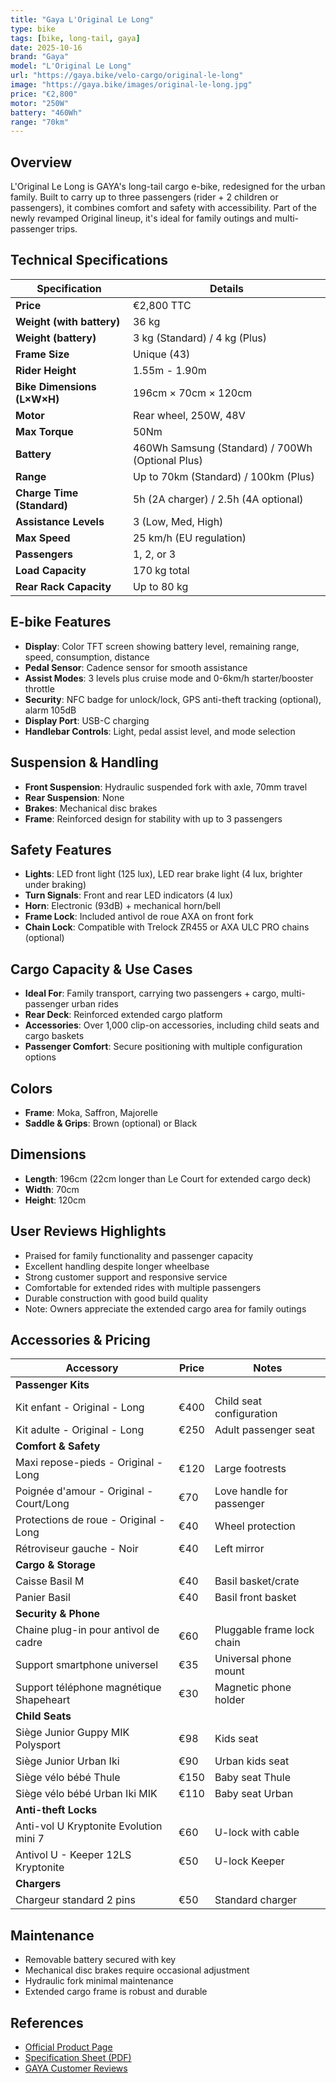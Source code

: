 ```yaml
---
title: "Gaya L'Original Le Long"
type: bike
tags: [bike, long-tail, gaya]
date: 2025-10-16
brand: "Gaya"
model: "L'Original Le Long"
url: "https://gaya.bike/velo-cargo/original-le-long"
image: "https://gaya.bike/images/original-le-long.jpg"
price: "€2,800"
motor: "250W"
battery: "460Wh"
range: "70km"
---
```


## Overview

L'Original Le Long is GAYA's long-tail cargo e-bike, redesigned for the urban family. Built to carry up to three passengers (rider + 2 children or passengers), it combines comfort and safety with accessibility. Part of the newly revamped Original lineup, it's ideal for family outings and multi-passenger trips.

## Technical Specifications

| Specification               | Details                                          |
| --------------------------- | ------------------------------------------------ |
| **Price**                   | €2,800 TTC                                       |
| **Weight (with battery)**   | 36 kg                                            |
| **Weight (battery)**        | 3 kg (Standard) / 4 kg (Plus)                    |
| **Frame Size**              | Unique (43)                                      |
| **Rider Height**            | 1.55m - 1.90m                                    |
| **Bike Dimensions (L×W×H)** | 196cm × 70cm × 120cm                             |
| **Motor**                   | Rear wheel, 250W, 48V                            |
| **Max Torque**              | 50Nm                                             |
| **Battery**                 | 460Wh Samsung (Standard) / 700Wh (Optional Plus) |
| **Range**                   | Up to 70km (Standard) / 100km (Plus)             |
| **Charge Time (Standard)**  | 5h (2A charger) / 2.5h (4A optional)             |
| **Assistance Levels**       | 3 (Low, Med, High)                               |
| **Max Speed**               | 25 km/h (EU regulation)                          |
| **Passengers**              | 1, 2, or 3                                       |
| **Load Capacity**           | 170 kg total                                     |
| **Rear Rack Capacity**      | Up to 80 kg                                      |

## E-bike Features

- **Display**: Color TFT screen showing battery level, remaining range, speed, consumption, distance
- **Pedal Sensor**: Cadence sensor for smooth assistance
- **Assist Modes**: 3 levels plus cruise mode and 0-6km/h starter/booster throttle
- **Security**: NFC badge for unlock/lock, GPS anti-theft tracking (optional), alarm 105dB
- **Display Port**: USB-C charging
- **Handlebar Controls**: Light, pedal assist level, and mode selection

## Suspension & Handling

- **Front Suspension**: Hydraulic suspended fork with axle, 70mm travel
- **Rear Suspension**: None
- **Brakes**: Mechanical disc brakes
- **Frame**: Reinforced design for stability with up to 3 passengers

## Safety Features

- **Lights**: LED front light (125 lux), LED rear brake light (4 lux, brighter under braking)
- **Turn Signals**: Front and rear LED indicators (4 lux)
- **Horn**: Electronic (93dB) + mechanical horn/bell
- **Frame Lock**: Included antivol de roue AXA on front fork
- **Chain Lock**: Compatible with Trelock ZR455 or AXA ULC PRO chains (optional)

## Cargo Capacity & Use Cases

- **Ideal For**: Family transport, carrying two passengers + cargo, multi-passenger urban rides
- **Rear Deck**: Reinforced extended cargo platform
- **Accessories**: Over 1,000 clip-on accessories, including child seats and cargo baskets
- **Passenger Comfort**: Secure positioning with multiple configuration options

## Colors

- **Frame**: Moka, Saffron, Majorelle
- **Saddle & Grips**: Brown (optional) or Black

## Dimensions

- **Length**: 196cm (22cm longer than Le Court for extended cargo deck)
- **Width**: 70cm
- **Height**: 120cm

## User Reviews Highlights

- Praised for family functionality and passenger capacity
- Excellent handling despite longer wheelbase
- Strong customer support and responsive service
- Comfortable for extended rides with multiple passengers
- Durable construction with good build quality
- Note: Owners appreciate the extended cargo area for family outings

## Accessories & Pricing

| Accessory                               | Price | Notes                      |
| --------------------------------------- | ----- | -------------------------- |
| **Passenger Kits**                      |       |                            |
| Kit enfant - Original - Long            | €400  | Child seat configuration   |
| Kit adulte - Original - Long            | €250  | Adult passenger seat       |
| **Comfort & Safety**                    |       |                            |
| Maxi repose-pieds - Original - Long     | €120  | Large footrests            |
| Poignée d'amour - Original - Court/Long | €70   | Love handle for passenger  |
| Protections de roue - Original - Long   | €40   | Wheel protection           |
| Rétroviseur gauche - Noir               | €40   | Left mirror                |
| **Cargo & Storage**                     |       |                            |
| Caisse Basil M                          | €40   | Basil basket/crate         |
| Panier Basil                            | €40   | Basil front basket         |
| **Security & Phone**                    |       |                            |
| Chaine plug-in pour antivol de cadre    | €60   | Pluggable frame lock chain |
| Support smartphone universel            | €35   | Universal phone mount      |
| Support téléphone magnétique Shapeheart | €30   | Magnetic phone holder      |
| **Child Seats**                         |       |                            |
| Siège Junior Guppy MIK Polysport        | €98   | Kids seat                  |
| Siège Junior Urban Iki                  | €90   | Urban kids seat            |
| Siège vélo bébé Thule                   | €150  | Baby seat Thule            |
| Siège vélo bébé Urban Iki MIK           | €110  | Baby seat Urban            |
| **Anti-theft Locks**                    |       |                            |
| Anti-vol U Kryptonite Evolution mini 7  | €60   | U-lock with cable          |
| Antivol U - Keeper 12LS Kryptonite      | €50   | U-lock Keeper              |
| **Chargers**                            |       |                            |
| Chargeur standard 2 pins                | €50   | Standard charger           |

## Maintenance

- Removable battery secured with key
- Mechanical disc brakes require occasional adjustment
- Hydraulic fork minimal maintenance
- Extended cargo frame is robust and durable

## References

- [Official Product Page](https://gaya.bike/velo-cargo/original-le-long)
- [Specification Sheet (PDF)](<https://gaya.bike/api/medias/api/files/file/Fiche%20technique%20-%20L'Original%20-%20Le%20Long%20%20(1).pdf>)
- [GAYA Customer Reviews](https://gaya.bike/velo-cargo/original-le-long)
